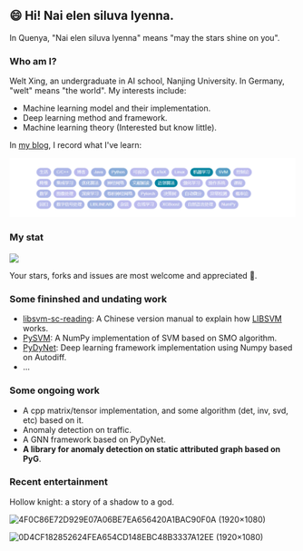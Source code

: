 ## :smile: Hi! Nai elen siluva lyenna.

In Quenya, "Nai elen siluva lyenna" means "may the stars shine on you".

### Who am I?

Welt Xing, an undergraduate in AI school, Nanjing University. In Germany, "welt" means "the world". My interests include:

- Machine learning model and their implementation.
- Deep learning method and framework.
- Machine learning theory (Interested but know little).

In [my blog](https://welts.xyz), I record what I've learn:

<img src="tags.png" alt="1" style="zoom:67%;" />

### My stat

<img align="center" src="https://github-readme-stats.vercel.app/api?username=Kaslanarian&show_icons=true&count_private=true&hide=prs&theme=radical" border=0>

Your stars, forks and issues are most welcome and appreciated :partying_face:.

### Some fininshed and undating work

- [libsvm-sc-reading](https://github.com/Kaslanarian/libsvm-sc-reading): A Chinese version manual to explain how [LIBSVM](https://github.com/cjlin1/libsvm) works.
- [PySVM](https://github.com/Kaslanarian/PySVM): A NumPy implementation of SVM based on SMO algorithm.
- [PyDyNet](https://github.com/Kaslanarian/PyDyNet): Deep learning framework implementation using Numpy based on Autodiff.
- ...

### Some ongoing work

- A cpp matrix/tensor implementation, and some algorithm (det, inv, svd, etc) based on it.
- Anomaly detection on traffic.
- A GNN framework based on PyDyNet.
- **A library for anomaly detection on static attributed graph based on PyG**.

### Recent entertainment

Hollow knight: a story of a shadow to a god.

![4F0C86E72D929E07A06BE7EA656420A1BAC90F0A (1920×1080)](https://steamuserimages-a.akamaihd.net/ugc/1860564712044196816/4F0C86E72D929E07A06BE7EA656420A1BAC90F0A/?imw=5000&imh=5000&ima=fit&impolicy=Letterbox&imcolor=%23000000&letterbox=false)

![0D4CF182852624FEA654CD148EBC48B3337A12EE (1920×1080)](https://steamuserimages-a.akamaihd.net/ugc/1860564712044198595/0D4CF182852624FEA654CD148EBC48B3337A12EE/?imw=5000&imh=5000&ima=fit&impolicy=Letterbox&imcolor=%23000000&letterbox=false)
